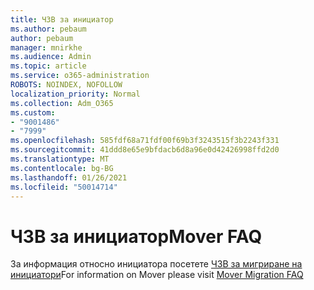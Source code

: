 ```yaml
---
title: ЧЗВ за инициатор
ms.author: pebaum
author: pebaum
manager: mnirkhe
ms.audience: Admin
ms.topic: article
ms.service: o365-administration
ROBOTS: NOINDEX, NOFOLLOW
localization_priority: Normal
ms.collection: Adm_O365
ms.custom:
- "9001486"
- "7999"
ms.openlocfilehash: 585fdf68a71fdf00f69b3f3243515f3b2243f331
ms.sourcegitcommit: 41ddd8e65e9bfdacb6d8a96e0d42426998ffd2d0
ms.translationtype: MT
ms.contentlocale: bg-BG
ms.lasthandoff: 01/26/2021
ms.locfileid: "50014714"
---
```

# <a name="mover-faq"></a><span data-ttu-id="465d5-102">ЧЗВ за инициатор</span><span class="sxs-lookup"><span data-stu-id="465d5-102">Mover FAQ</span></span>

<span data-ttu-id="465d5-103">За информация относно инициатора посетете [ЧЗВ за мигриране на инициатори](https://docs.microsoft.com/sharepointmigration/mover-migration-faq)</span><span class="sxs-lookup"><span data-stu-id="465d5-103">For information on Mover please visit [Mover Migration FAQ](https://docs.microsoft.com/sharepointmigration/mover-migration-faq)</span></span>
